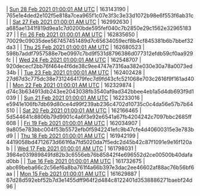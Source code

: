 | [Sun 28 Feb 2021 01:00:01 AM UTC](https://transfer.sh/uqkWZ/trcninja-dbdump-20210228010001.tar.bz2) | 163143190 | 765e1e4ded2e102f5e818a7cea965f1c07e3f3c3e33d1072b98e6f553f6ab31c | 
| [Sat 27 Feb 2021 01:00:01 AM UTC](https://transfer.sh/U4QLi/trcninja-dbdump-20210227010001.tar.bz2) | 162992630 | a685ae1341f819d9ea1c7d0200bde595fef040c7b2850e29c1562e3296518327 | 
| [Fri 26 Feb 2021 01:00:01 AM UTC](https://transfer.sh/u0EiI/trcninja-dbdump-20210226010001.tar.bz2) | 162835650 | 70029c09035dee567457451489d7c65634059ecf8b4cf845381b6b7bbef32da3 | 
| [Thu 25 Feb 2021 01:00:01 AM UTC](https://transfer.sh/gCN4j/trcninja-dbdump-20210225010001.tar.bz2) | 162680523 | 598b7addf7957588e7be0997c7bd9f531d8796386d077312efdb59cf0aa929fc | 
| [Wed 24 Feb 2021 01:00:01 AM UTC](https://transfer.sh/e9VFg/trcninja-dbdump-20210224010001.tar.bz2) | 162548707 | 920dececf2bb76f464e4f6de38c9ee4747e7316aa382e030e30a78a0073ed34b | 
| [Tue 23 Feb 2021 01:00:01 AM UTC](https://transfer.sh/lhojF/trcninja-dbdump-20210223010001.tar.bz2) | 162402428 | 27d67d3c775dc38e7312464179fec7d9fd43cfc521068e703c2616f9f161ad40 | 
| [Mon 22 Feb 2021 01:00:01 AM UTC](https://transfer.sh/2ludH/trcninja-dbdump-20210222010001.tar.bz2) | 162329874 | d74c3b634913db243ee2043038fb3540af9ad342bbee4eb1a5d4db693f9d1039 | 
| [Sun 21 Feb 2021 01:00:01 AM UTC](https://transfer.sh/JdnGy/trcninja-dbdump-20210221010001.tar.bz2) | 162233016 | e5941e106fb7db69d80ce4d99f239ab236c4702d10735c0c4da56e57b7b64510 | 
| [Sat 20 Feb 2021 01:00:01 AM UTC](https://transfer.sh/yzxvd/trcninja-dbdump-20210220010001.tar.bz2) | 162166465 | 5d544641c8806b79d9901c4a6f3e92e6541a67fb4204242c7097bbc2685ff608 | 
| [Fri 19 Feb 2021 01:00:01 AM UTC](https://transfer.sh/aSpNU/trcninja-dbdump-20210219010001.tar.bz2) | 162034907 | 9a805e783bbc004f53b5572efb0f5942241efc9b47cfe4d40600315e3e783bd9 | 
| [Thu 18 Feb 2021 01:00:01 AM UTC](https://transfer.sh/4z3rX/trcninja-dbdump-20210218010001.tar.bz2) | 161942199 | 4419058bd4712673d661f6a7fd5020da7f5edc2d45b42c87f1091e9e16f120ab | 
| [Wed 17 Feb 2021 01:00:01 AM UTC](https://transfer.sh/kyIW6/trcninja-dbdump-20210217010001.tar.bz2) | 161798031 | 3984e031989849fd82b3c6556eb76b85842f4e696552d2ce00500b40dafad0bb | 
| [Tue 16 Feb 2021 01:00:01 AM UTC](https://transfer.sh/rfvVx/trcninja-dbdump-20210216010001.tar.bz2) | 161732675 | abc69beba66c2c56ef6a8ba761f4a66b397e3dac2ee46602af88ac76b56bf6aa | 
| [Mon 15 Feb 2021 01:00:01 AM UTC](https://transfer.sh/63s7K/trcninja-dbdump-20210215010001.tar.bz2) | 161629887 | 67d28d592ebf52b7d3e1455dff964f2d484c8122401d3538886271baebf24d96 | 
